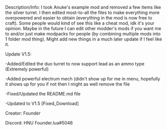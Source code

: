 Description/Info: I took Anuke's example mod and removed a few items like the silver turret. I then edited most-to-all the files to make everything more overpowered and easier to obtain (everything in the mod is now free to craft). Some people would kind of see this like a cheat mod, idk it's your opinion. Maybe in the future I can edit other modder's mods if you want me to and/or just make modpacks for people (by combining multiple mods into 1 folder mod thing). Might add new things in a much later update if I feel like it.


Update V1.5:

-Added/Edited the duo turret to now support lead as an ammo type (Extremely powerful)

-Added powerful electrum mech (didn't show up for me in menu, hopefully it shows up for you if not then I might as well remove the file

-Fixed/Updated the README.md file

-Updated to V1.5
[Fixed_Download]


Creator: Founder

Discord: HNU Founder.lua#5046
